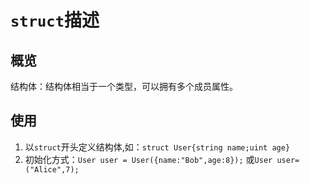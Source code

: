 # `struct`描述

## 概览
结构体：结构体相当于一个类型，可以拥有多个成员属性。

## 使用

1. 以`struct`开头定义结构体,如：`struct User{string name;uint age}`
2. 初始化方式：`User user = User({name:"Bob",age:8});` 或`User user=("Alice",7);`
